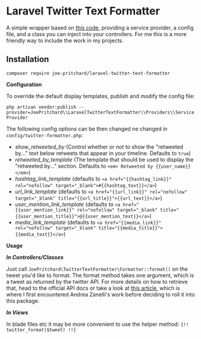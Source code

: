 # Laravel Twitter Text Formatter #

A simple wrapper based on [this code](https://github.com/netgloo/php-samples/tree/master/php-twitter-text-formatter), 
providing a service provider, a config file, and a class you can inject into your controllers. For me this is a more friendly
way to include the work in my projects.  

## Installation ##

`composer require joe-pritchard/laravel-twitter-text-formatter`

**Configuration**

To override the default display templates, publish and modify the config file:

`php artisan vendor:publish --provider=JoePritchard\\LaravelTwitterTextFormatter\\Providers\\ServiceProvider`   

The following config options can be then changed ne changed in `config/twitter-formatter.php`:

  - _show_retweeted_by_ (Control whether or not to show the "retweeted by..." text below retweets that appear in your timeline. Defaults to `true`)
  - _retweeted_by_template_ (The template that should be used to display the "retweeted by..." section. Defaults to `<em> Retweeted by {{user_name}}</em>`)
  - _hashtag_link_template_ (defaults to `<a href="{{hashtag_link}}" rel="nofollow" target="_blank">#{{hashtag_text}}</a>`) 
  - _url_link_template_ (defaults to `<a href="{{url_link}}" rel="nofollow" target="_blank" title="{{url_title}}">{{url_text}}</a>`)
  - _user_mention_link_template_ (defaults to `<a href="{{user_mention_link}}" rel="nofollow" target="_blank" title="{{user_mention_title}}">@{{user_mention_text}}</a>`)
  - _media_link_template_ (defaults to `<a href="{{media_link}}" rel="nofollow" target="_blank" title="{{media_title}}">{{media_text}}</a>`) 

**Usage**

***In Controllers/Classes***

Just call `JoePritchard\TwitterTextFormatter\Formatter::format()` on the tweet you'd like to format. 
The format method takes one argument, which is a tweet as returned by the twitter API. For more details on how to retrieve
that, head to the official API docs or take a look at [this article](http://blog.netgloo.com/2015/08/16/php-getting-latest-tweets-and-displaying-them-in-html/), 
which is where I first encountered Andrea Zanelli's work before deciding to roll it into this package.

***In Views***

In blade files etc it may be more convenient to use the helper method: `{!! twitter_format($tweet) !!}` 
